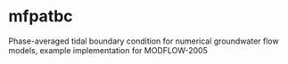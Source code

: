 # mfpatbc
Phase-averaged tidal boundary condition for numerical groundwater flow models, example implementation for MODFLOW-2005
